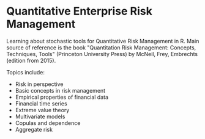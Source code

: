 # Quantitative Enterprise Risk Management

Learning about stochastic tools for Quantitative Risk Management in R. Main source of reference is the book "Quantitation Risk Management: Concepts, Techniques, Tools" (Princeton University Press) by McNeil, Frey, Embrechts (edition from 2015).

Topics include:
* Risk in perspective
* Basic concepts in risk management
* Empirical properties of financial data
* Financial time series
* Extreme value theory
* Multivariate models
* Copulas and dependence
* Aggregate risk
